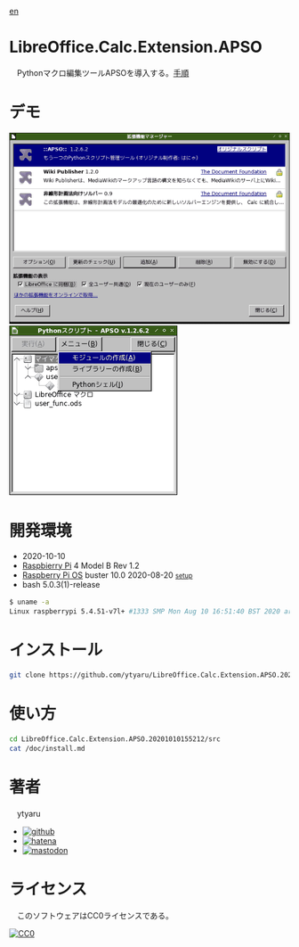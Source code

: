 [en](./README.md)

# LibreOffice.Calc.Extension.APSO

　Pythonマクロ編集ツールAPSOを導入する。[手順](doc/intall.md)

# デモ

![8](https://github.com/ytyaru/LibreOffice.Calc.Extension.APSO.20201010155212/blob/master/doc/8.png?raw=true)
![C](https://github.com/ytyaru/LibreOffice.Calc.Extension.APSO.20201010155212/blob/master/doc/C.png?raw=true)

# 開発環境

* <time datetime="2020-10-10T15:51:59+0900">2020-10-10</time>
* [Raspbierry Pi](https://ja.wikipedia.org/wiki/Raspberry_Pi) 4 Model B Rev 1.2
* [Raspberry Pi OS](https://ja.wikipedia.org/wiki/Raspbian) buster 10.0 2020-08-20 <small>[setup](http://ytyaru.hatenablog.com/entry/2020/10/06/111111)</small>
* bash 5.0.3(1)-release

```sh
$ uname -a
Linux raspberrypi 5.4.51-v7l+ #1333 SMP Mon Aug 10 16:51:40 BST 2020 armv7l GNU/Linux
```

# インストール

```sh
git clone https://github.com/ytyaru/LibreOffice.Calc.Extension.APSO.20201010155212
```

# 使い方

```sh
cd LibreOffice.Calc.Extension.APSO.20201010155212/src
cat /doc/install.md
```

# 著者

　ytyaru

* [![github](http://www.google.com/s2/favicons?domain=github.com)](https://github.com/ytyaru "github")
* [![hatena](http://www.google.com/s2/favicons?domain=www.hatena.ne.jp)](http://ytyaru.hatenablog.com/ytyaru "hatena")
* [![mastodon](http://www.google.com/s2/favicons?domain=mstdn.jp)](https://mstdn.jp/web/accounts/233143 "mastdon")

# ライセンス

　このソフトウェアはCC0ライセンスである。

[![CC0](http://i.creativecommons.org/p/zero/1.0/88x31.png "CC0")](http://creativecommons.org/publicdomain/zero/1.0/deed.ja)

